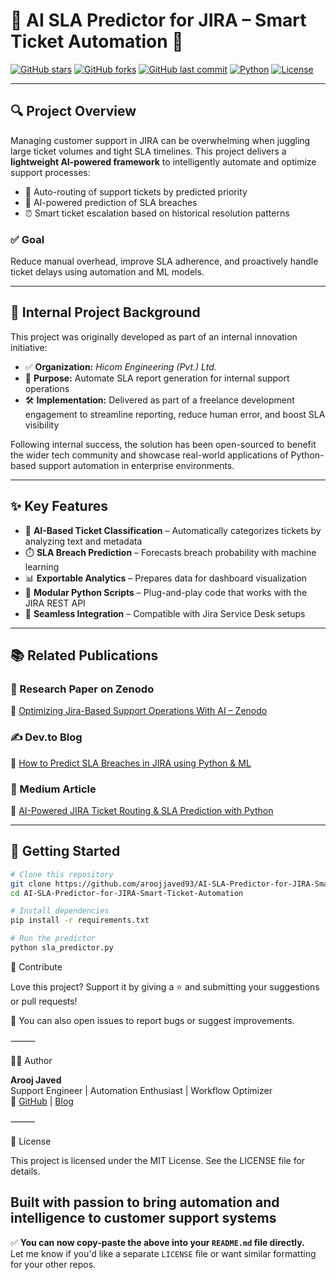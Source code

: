 # 🧠 AI SLA Predictor for JIRA – Smart Ticket Automation 🚀

[![GitHub stars](https://img.shields.io/github/stars/aroojjaved93/AI-SLA-Predictor-for-JIRA-Smart-Ticket-Automation?style=social)](https://github.com/aroojjaved93/AI-SLA-Predictor-for-JIRA-Smart-Ticket-Automation/stargazers)
[![GitHub forks](https://img.shields.io/github/forks/aroojjaved93/AI-SLA-Predictor-for-JIRA-Smart-Ticket-Automation?style=social)](https://github.com/aroojjaved93/AI-SLA-Predictor-for-JIRA-Smart-Ticket-Automation/network)
[![GitHub last commit](https://img.shields.io/github/last-commit/aroojjaved93/AI-SLA-Predictor-for-JIRA-Smart-Ticket-Automation)](https://github.com/aroojjaved93/AI-SLA-Predictor-for-JIRA-Smart-Ticket-Automation/commits)
[![Python](https://img.shields.io/badge/Python-3.9-blue?logo=python)](https://www.python.org/)
[![License](https://img.shields.io/github/license/aroojjaved93/AI-SLA-Predictor-for-JIRA-Smart-Ticket-Automation)](./LICENSE)

---

## 🔍 Project Overview

Managing customer support in JIRA can be overwhelming when juggling large ticket volumes and tight SLA timelines. This project delivers a **lightweight AI-powered framework** to intelligently automate and optimize support processes:

- 🎯 Auto-routing of support tickets by predicted priority
- 🧠 AI-powered prediction of SLA breaches
- ⏰ Smart ticket escalation based on historical resolution patterns

### ✅ Goal

Reduce manual overhead, improve SLA adherence, and proactively handle ticket delays using automation and ML models.

---
## 📂 Internal Project Background

This project was originally developed as part of an internal innovation initiative:

- ✅ **Organization:** *Hicom Engineering (Pvt.) Ltd.*
- 🧠 **Purpose:** Automate SLA report generation for internal support operations
- 🛠️ **Implementation:** Delivered as part of a freelance development engagement to streamline reporting, reduce human error, and boost SLA visibility

Following internal success, the solution has been open-sourced to benefit the wider tech community and showcase real-world applications of Python-based support automation in enterprise environments.

---

## ✨ Key Features

- 🤖 **AI-Based Ticket Classification** – Automatically categorizes tickets by analyzing text and metadata  
- ⏱️ **SLA Breach Prediction** – Forecasts breach probability with machine learning  
- 📊 **Exportable Analytics** – Prepares data for dashboard visualization  
- 🧩 **Modular Python Scripts** – Plug-and-play code that works with the JIRA REST API  
- 🔧 **Seamless Integration** – Compatible with Jira Service Desk setups

---

## 📚 Related Publications

### 📄 Research Paper on Zenodo  
🔗 [Optimizing Jira-Based Support Operations With AI – Zenodo](https://doi.org/10.5281/zenodo.15832214)

### ✍️ Dev.to Blog  
📝 [How to Predict SLA Breaches in JIRA using Python & ML](https://dev.to/aroojjaved93/how-to-predict-sla-breaches-in-jira-using-python-and-machine-learning-38g4)

### 📰 Medium Article  
📖 [AI-Powered JIRA Ticket Routing & SLA Prediction with Python](https://aroojjaved93.medium.com/ai-powered-jira-ticket-routing-sla-breach-prediction-with-python-d80772a1680c)

---

## 🚀 Getting Started

```bash
# Clone this repository
git clone https://github.com/aroojjaved93/AI-SLA-Predictor-for-JIRA-Smart-Ticket-Automation.git
cd AI-SLA-Predictor-for-JIRA-Smart-Ticket-Automation

# Install dependencies
pip install -r requirements.txt

# Run the predictor
python sla_predictor.py
```
🤝 Contribute

Love this project? Support it by giving a ⭐ and submitting your suggestions or pull requests!

💬 You can also open issues to report bugs or suggest improvements.

⸻

👩‍💻 Author

**Arooj Javed**  
Support Engineer | Automation Enthusiast | Workflow Optimizer  
🔗 [GitHub](https://github.com/arooj-javed) | [Blog](https://hashnode.com/@aroojjaved93)

⸻

📜 License

This project is licensed under the MIT License. See the LICENSE file for details.

Built with passion to bring automation and intelligence to customer support systems 
---

✅ **You can now copy-paste the above into your `README.md` file directly.**  
Let me know if you'd like a separate `LICENSE` file or want similar formatting for your other repos.
